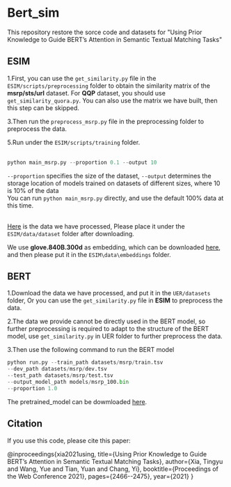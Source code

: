 Bert_sim
====
This repository restore the sorce code and datasets for "Using Prior Knowledge to Guide BERT’s Attention in Semantic Textual Matching Tasks"

ESIM
----
1.First, you can use the `get_similarity.py` file in the `ESIM/scripts/preprocessing` folder to obtain the similarity matrix of the **msrp/sts/url** dataset. For **QQP** dataset, you should use `get_similarity_quora.py`. You can also use the matrix we have built, then this step can be skipped.<br>

3.Then run the `preprocess_msrp.py` file in the preprocessing folder to preprocess the data.<br>

5.Run under the `ESIM/scripts/training` folder. <br><br>
```python
python main_msrp.py --proportion 0.1 --output 10
```
`--proportion` specifies the size of the dataset, `--output` determines the storage location of models trained on datasets of different sizes, where 10 is 10% of the data<br>
You can run `python main_msrp.py` directly, and use the default 100% data at this time.<br><br>

[Here](https://drive.google.com/file/d/1DZxRzZ6giKaZp6q5s44oogjrGLxCKu4N/view?usp=sharing) is the data we have processed, Please place it under the `ESIM/data/dataset` folder after downloading.<br>

We use **glove.840B.300d** as embedding, which can be downloaded [here](https://www.kaggle.com/takuok/glove840b300dtxt?select=glove.840B.300d.txt), and then please put it in the `ESIM\data\embeddings` folder.<br>


BERT
----
1.Download the data we have processed, and put it in the `UER/datasets` folder, Or you can use the `get_similarity.py` file in **ESIM** to preprocess the data.<br>

2.The data we provide cannot be directly used in the BERT model, so further preprocessing is required to adapt to the structure of the BERT model, use `get_similarity.py` in UER folder to further preprocess the data.<br>

3.Then use the following command to run the BERT model<br>
```python
python run.py --train_path datasets/msrp/train.tsv 
--dev_path datasets/msrp/dev.tsv 
--test_path datasets/msrp/test.tsv 
--output_model_path models/msrp_100.bin 
--proportion 1.0
```
The pretrained_model can be dowmloaded [here](https://drive.google.com/file/d/1Ko1FyCkTopV7QCWkbJtCKfG9LCgka-gC/view?usp=sharing).

Citation
----
If you use this code, please cite this paper:

@inproceedings{xia2021using,
  title={Using Prior Knowledge to Guide BERT’s Attention in Semantic Textual Matching Tasks},
  author={Xia, Tingyu and Wang, Yue and Tian, Yuan and Chang, Yi},
  booktitle={Proceedings of the Web Conference 2021},
  pages={2466--2475},
  year={2021}
}

